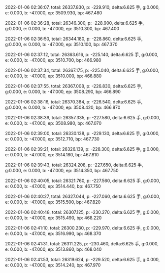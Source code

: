 2022-01-06 02:36:07, total: 26337.830, p: -229.910, delta:6.625 手, g:0.000, e: 0.000, b: -47.000, ep: 3509.930, bp: 467.480

2022-01-06 02:36:28, total: 26346.300, p: -228.900, delta:6.625 手, g:0.000, e: 0.000, b: -47.000, ep: 3510.300, bp: 467.400

2022-01-06 02:36:50, total: 26344.180, p: -228.860, delta:6.625 手, g:0.000, e: 0.000, b: -47.000, ep: 3510.100, bp: 467.370

2022-01-06 02:37:12, total: 26363.616, p: -225.140, delta:6.625 手, g:0.000, e: 0.000, b: -47.000, ep: 3510.700, bp: 466.980

2022-01-06 02:37:34, total: 26367.175, p: -225.040, delta:6.625 手, g:0.000, e: 0.000, b: -47.000, ep: 3510.000, bp: 466.880

2022-01-06 02:37:55, total: 26367.008, p: -226.830, delta:6.625 手, g:0.000, e: 0.000, b: -47.000, ep: 3508.290, bp: 466.890

2022-01-06 02:38:16, total: 26370.384, p: -226.540, delta:6.625 手, g:0.000, e: 0.000, b: -47.000, ep: 3508.420, bp: 466.870

2022-01-06 02:38:39, total: 26357.335, p: -227.580, delta:6.625 手, g:0.000, e: 0.000, b: -47.000, ep: 3508.980, bp: 467.070

2022-01-06 02:39:00, total: 26330.138, p: -229.130, delta:6.625 手, g:0.000, e: 0.000, b: -47.000, ep: 3512.710, bp: 467.730

2022-01-06 02:39:21, total: 26326.139, p: -228.300, delta:6.625 手, g:0.000, e: 0.000, b: -47.000, ep: 3514.180, bp: 467.810

2022-01-06 02:39:43, total: 26324.208, p: -227.650, delta:6.625 手, g:0.000, e: 0.000, b: -47.000, ep: 3514.350, bp: 467.750

2022-01-06 02:40:05, total: 26321.760, p: -227.560, delta:6.625 手, g:0.000, e: 0.000, b: -47.000, ep: 3514.440, bp: 467.750

2022-01-06 02:40:27, total: 26327.044, p: -227.060, delta:6.625 手, g:0.000, e: 0.000, b: -47.000, ep: 3515.500, bp: 467.820

2022-01-06 02:40:48, total: 26307.125, p: -230.270, delta:6.625 手, g:0.000, e: 0.000, b: -47.000, ep: 3515.490, bp: 468.220

2022-01-06 02:41:10, total: 26300.230, p: -229.970, delta:6.625 手, g:0.000, e: 0.000, b: -47.000, ep: 3516.990, bp: 468.370

2022-01-06 02:41:31, total: 26311.225, p: -230.460, delta:6.625 手, g:0.000, e: 0.000, b: -47.000, ep: 3513.860, bp: 468.040

2022-01-06 02:41:53, total: 26319.624, p: -229.520, delta:6.625 手, g:0.000, e: 0.000, b: -47.000, ep: 3514.240, bp: 467.970
